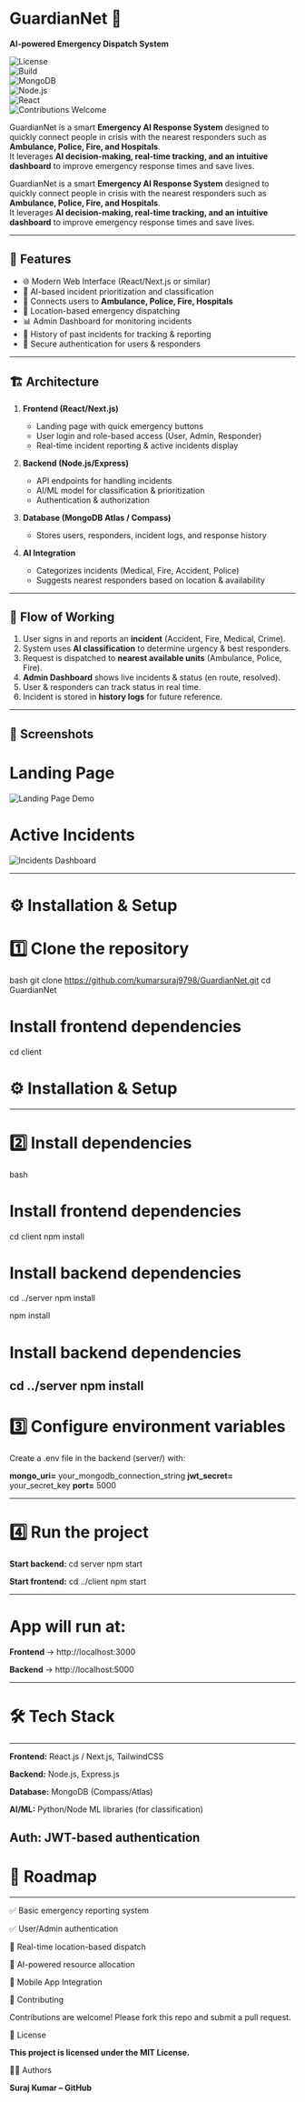 # GuardianNet 🚨  
**AI-powered Emergency Dispatch System**

![License](https://img.shields.io/badge/license-MIT-green)  
![Build](https://img.shields.io/badge/build-passing-brightgreen)  
![MongoDB](https://img.shields.io/badge/Database-MongoDB-blue)  
![Node.js](https://img.shields.io/badge/Backend-Node.js-yellow)  
![React](https://img.shields.io/badge/Frontend-React-blue)  
![Contributions Welcome](https://img.shields.io/badge/Contributions-Welcome-orange)  

GuardianNet is a smart **Emergency AI Response System** designed to quickly connect people in crisis with the nearest responders such as **Ambulance, Police, Fire, and Hospitals**.  
It leverages **AI decision-making, real-time tracking, and an intuitive dashboard** to improve emergency response times and save lives.  


GuardianNet is a smart **Emergency AI Response System** designed to quickly connect people in crisis with the nearest responders such as **Ambulance, Police, Fire, and Hospitals**.  
It leverages **AI decision-making, real-time tracking, and an intuitive dashboard** to improve emergency response times and save lives.  

---

## 🚀 Features  
- 🌐 Modern Web Interface (React/Next.js or similar)  
- 🤖 AI-based incident prioritization and classification  
- 🏥 Connects users to **Ambulance, Police, Fire, Hospitals**  
- 📍 Location-based emergency dispatching  
- 📊 Admin Dashboard for monitoring incidents  
- 📝 History of past incidents for tracking & reporting  
- 🔐 Secure authentication for users & responders  

---

## 🏗️ Architecture  
1. **Frontend (React/Next.js)**  
   - Landing page with quick emergency buttons  
   - User login and role-based access (User, Admin, Responder)  
   - Real-time incident reporting & active incidents display  

2. **Backend (Node.js/Express)**  
   - API endpoints for handling incidents  
   - AI/ML model for classification & prioritization  
   - Authentication & authorization  

3. **Database (MongoDB Atlas / Compass)**  
   - Stores users, responders, incident logs, and response history  

4. **AI Integration**  
   - Categorizes incidents (Medical, Fire, Accident, Police)  
   - Suggests nearest responders based on location & availability  

---

## 🔄 Flow of Working  
1. User signs in and reports an **incident** (Accident, Fire, Medical, Crime).  
2. System uses **AI classification** to determine urgency & best responders.  
3. Request is dispatched to **nearest available units** (Ambulance, Police, Fire).  
4. **Admin Dashboard** shows live incidents & status (en route, resolved).  
5. User & responders can track status in real time.  
6. Incident is stored in **history logs** for future reference.  

---

## 📸 Screenshots  
# Landing Page  
![Landing Page Demo](docs/screenshots/landing.png)  

# Active Incidents  
![Incidents Dashboard](docs/screenshots/incidents.png)  

---

# ⚙️ Installation & Setup  

# 1️⃣ Clone the repository  
bash
git clone https://github.com/kumarsuraj9798/GuardianNet.git
cd GuardianNet

# Install frontend dependencies
cd client

# ⚙️ Installation & Setup  
---
# 2️⃣ Install dependencies  
bash
# Install frontend dependencies
cd client
npm install

# Install backend dependencies
cd ../server
npm install

npm install

# Install backend dependencies
cd ../server
npm install
---
# 3️⃣ Configure environment variables

Create a .env file in the backend (server/) with:

**mongo_uri=**
your_mongodb_connection_string
**jwt_secret=**
your_secret_key
**port=**
5000

---

# 4️⃣ Run the project
**Start backend:**
cd server
npm start

**Start frontend:**
cd ../client
npm start

---
# App will run at:

**Frontend**
→ http://localhost:3000

**Backend**
→ http://localhost:5000

---

# 🛠️ Tech Stack
---
**Frontend:** 
React.js / Next.js, TailwindCSS

**Backend:**
Node.js, Express.js

**Database:**
MongoDB (Compass/Atlas)

**AI/ML:**
Python/Node ML libraries (for classification)

**Auth:** 
JWT-based authentication
---

# 📌 Roadmap
---
✅ Basic emergency reporting system


✅ User/Admin authentication


🔄 Real-time location-based dispatch


🔄 AI-powered resource allocation


🔄 Mobile App Integration


🤝 Contributing


Contributions are welcome! Please fork this repo and submit a pull request.

📄 License

**This project is licensed under the MIT License.**

👨‍💻 Authors

**Suraj Kumar – GitHub**



